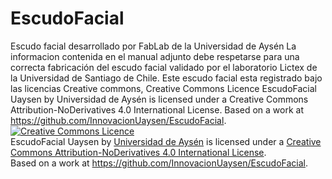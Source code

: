 # EscudoFacial
Escudo facial desarrollado por FabLab de la Universidad de Aysén
La informacion contenida en el manual adjunto debe respetarse para una correcta fabricación del escudo facial validado por el laboratorio Lictex de la Universidad de Santiago de Chile.
Este escudo facial esta registrado bajo las licencias Creative commons, 
Creative Commons Licence
EscudoFacial Uaysen by Universidad de Aysén is licensed under a Creative Commons Attribution-NoDerivatives 4.0 International License.
Based on a work at https://github.com/InnovacionUaysen/EscudoFacial.
<a rel="license" href="http://creativecommons.org/licenses/by-nd/4.0/"><img alt="Creative Commons Licence" style="border-width:0" src="https://i.creativecommons.org/l/by-nd/4.0/88x31.png" /></a><br /><span xmlns:dct="http://purl.org/dc/terms/" property="dct:title">EscudoFacial Uaysen</span> by <a xmlns:cc="http://creativecommons.org/ns#" href="https://github.com/InnovacionUaysen" property="cc:attributionName" rel="cc:attributionURL">Universidad de Aysén</a> is licensed under a <a rel="license" href="http://creativecommons.org/licenses/by-nd/4.0/">Creative Commons Attribution-NoDerivatives 4.0 International License</a>.<br />Based on a work at <a xmlns:dct="http://purl.org/dc/terms/" href="https://github.com/InnovacionUaysen/EscudoFacial" rel="dct:source">https://github.com/InnovacionUaysen/EscudoFacial</a>.
